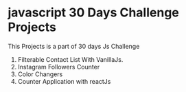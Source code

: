 # javascript 30 Days Challenge Projects

This Projects is a part of 30 days Js Challenge
1. Filterable Contact List With VanillaJs.
2. Instagram Followers Counter
3. Color Changers
4. Counter Application with reactJs

